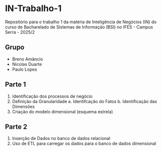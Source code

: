 # IN-Trabalho-1
Repositório para o trabalho 1 da matéria de Inteligência de Negócios (IN) do curso de Bacharelado de Sistemas de Informação (BSI) no IFES - Campus Serra - 2025/2

## Grupo
- Breno Amâncio
- Nicolas Duarte
- Paulo Lopes

## Parte 1
1. Identificação dos processos de negócio
2. Definição da Granularidade
  a. Identifcação do Fatos
  b. Identificação das Dimensões
3. Criação do modelo dimensional (esquema estrela)

## Parte 2
1. Inserção de Dados no banco de dados relacional
2. Uso de ETL para carregar os dados para o banco de dados dimensional
